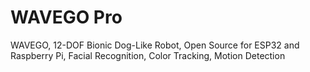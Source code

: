 # WAVEGO Pro
WAVEGO, 12-DOF Bionic Dog-Like Robot, Open Source for ESP32 and Raspberry Pi, Facial Recognition, Color Tracking, Motion Detection
